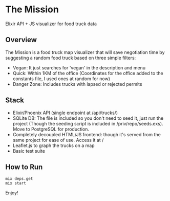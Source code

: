 # The Mission

Elixir API + JS visualizer for food truck data

## Overview

The Mission is a food truck map visualizer that will save negotiation time by suggesting a random food truck based on three simple filters:
  * Vegan: It just searches for 'vegan' in the description and menu
  * Quick: Within 1KM of the office (Coordinates for the office added to the constants file, I used ones at random for now)
  * Danger Zone: Includes trucks with lapsed or rejected permits

## Stack
  * Elixir/Phoenix API (single endpoint at /api/trucks/)
  * SQLite DB: The file is included so you don't need to seed it, just run the project (Though the seeding script is included in /priv/repo/seeds.exs). Move to PostgreSQL for production.
  * Completely decoupled HTML/JS frontend: though it's served from the same project for ease of use. Access it at /
  * Leaflet.js to graph the trucks on a map
  * Basic test suite

## How to Run
```
mix deps.get
mix start
```

Enjoy!
